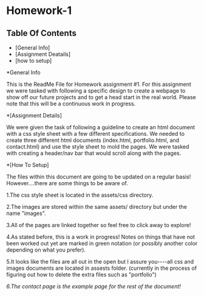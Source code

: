 # Homework-1

## Table Of Contents

* [General Info]
* [Assignment Deatails]
* [how to setup]

*General Info

This is the ReadMe File for Homework assignment #1. For this assignment we were tasked with following a specific design to create a webpage to show off our future projects and to get a head start in the real world. Please note that this will be a continuous work in progress. 

 *[Assignment Details]

We were given the task of following a guideline to create an html document with a css style sheet with a few different specifications. We needed to create three different html documents (index.html, portfolio.html, and contact.html) and use the style sheet to mold the pages. We were tasked with creating a header/nav bar that would scroll along with the pages. 

*[How To Setup]

The files within this document are going to be updated on a regular basis! However....there are some things to be aware of.


1.The css style sheet is located in the assets/css directory. 

2.The images are stored within the same assets/ directory but under the name "images".

3.All of the pages are linked together so feel free to click away to explore!

4.As stated before, this is a work in progress! Notes on things that have not been worked out yet are marked in green notation (or possibly another color depending on what you prefer).

5.It looks like the files are all out in the open but I assure you----all css and images documents are located in assests folder. (currently in the process of figuring out how to delete the extra files such as "portfolio")


*6.The contact page is the example page for the rest of the document!*



